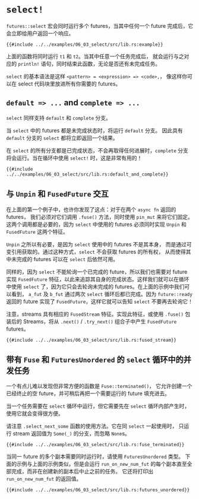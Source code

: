 # `select!`

`futures::select` 宏会同时运行多个 futures，当其中任何一个 future
完成后，它会立即给用户返回一个响应。

```rust,edition2018
{{#include ../../examples/06_03_select/src/lib.rs:example}}
```

上面的函数将同时运行 `t1` 和 `t2`。当其中任意一个任务完成后，
就会运行与之对应的 `println!` 语句，同时结束此函数，无论是否还有未完成任务。

`select` 的基本语法是这样 `<pattern> = <expression> => <code>,`，
像这样你可以在 select 代码块里放进所有你需要的 futures。

## `default => ...` and `complete => ...`

`select` 同样支持 `default` 和 `complete` 分支。

当 `select` 中的 futures 都是未完成状态时，将运行 `default` 分支。
因此具有 `default` 分支的 `select` 都将立即返回一个结果。

在 `select` 的所有分支都是已完成状态，不会再取得任何进展时，`complete`
分支将会运行。当在循环中使用 `select!` 时，这是非常有用的！

```rust,edition2018
{{#include ../../examples/06_03_select/src/lib.rs:default_and_complete}}
```

## 与 `Unpin` 和 `FusedFuture` 交互

在上面的第一个例子中，也许你发现了这点：对于在两个 `async fn` 返回的 futures，
我们必须对它们调用 `.fuse()` 方法，同时使用 `pin_mut` 来将它们固定。
这两个调用都是必要的，因为 `select` 中使用的 futures 必须同时实现 `Unpin` 和
`FusedFuture` 这两个特征。

`Unpin` 之所以有必要，是因为 `select` 使用中的 futures 不是其本身，
而是通过可变引用获取的。通过这种方式，`select` 不会获取 futures 的所有权，
从而使得其中未完成的 futures 可以在 `select` 后依然可用。

同样的，因为 `select` 不能轮询一个已完成的 future，所以我们也需要对 future 实现
`FusedFuture` 特征，以此来追踪其自身的完成状态。这样我们就可以在循环中使用
`select` 了，因为它只会去轮询未完成的 futures。在上面的示例中我们可以看到，
`a_fut` 及 `b_fut` 通过两次 `select` 循环后都已完成。因为 `future::ready`
返回的 future 实现了 `FusedFuture`，这样它就可以告知 `select` 
不要再去轮询它！

注意，streams 具有相应的 `FusedStream` 特征。实现此特征，或使用 `.fuse()`
包装后的 Streams，将从 `.next()` / `.try_next()` 组合子中产生 `FusedFuture`
futures。

```rust,edition2018
{{#include ../../examples/06_03_select/src/lib.rs:fused_stream}}
```

## 带有 `Fuse` 和 `FuturesUnordered` 的 `select` 循环中的并发任务

一个有点儿难以发现但非常方便的函数是 `Fuse::terminated()`，
它允许创建一个已经终止的空 future，并可稍后再把一个需要运行的 future 填充进去。

当一个任务需要在 `select` 循环中运行，但它需要先在 `select` 循环内部产生时，
使用它就会变得很方便。

请注意 `.select_next_some` 函数的使用方法。它在同 `select` 一起使用时，
只运行 stream 返回值为 `Some(_)` 的分支，而忽略 `None`s。

```rust,edition2018
{{#include ../../examples/06_03_select/src/lib.rs:fuse_terminated}}
```

当同一 future 的多个副本需要同时运行时，请使用 `FuturesUnordered` 类型。
下面的示例与上面的示例类似，但是会运行 `run_on_new_num_fut`
的每个副本直至全部完成，而非在创建新的副本后中止之前的任务。
它还将打印出 `run_on_new_num_fut` 的返回值。

```rust,edition2018
{{#include ../../examples/06_03_select/src/lib.rs:futures_unordered}}
```
